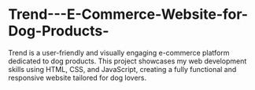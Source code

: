 # Trend---E-Commerce-Website-for-Dog-Products-
Trend is a user-friendly and visually engaging e-commerce platform dedicated to dog products. This project showcases my web development skills using HTML, CSS, and JavaScript, creating a fully functional and responsive website tailored for dog lovers.
